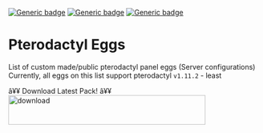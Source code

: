 [![Generic badge](https://img.shields.io/badge/Downloads-4.1K-Green.svg)](https://github.com/DEVBenSon/pterodactyl-eggs/releases)
[![Generic badge](https://img.shields.io/badge/Pterodactyl-0.7-orange.svg)](#)
[![Generic badge](https://img.shields.io/badge/Pterodactyl-1.11.X-blue.svg)](#)

# Pterodactyl Eggs

List of custom made/public pterodactyl panel eggs (Server configurations) <br>
Currently, all eggs on this list support pterodactyl `v1.11.2`  - least <br>

â¥¥ Download Latest Pack! â¥¥ <br>
<a href="https://github.com/Omar9282jwee/Pterodactyl-Panel/releases/download/V2.0/Eggs-Pack-v2.zip">
 <img alt="download" src="/images/download.png"
 width="393" height="59">
</a>
